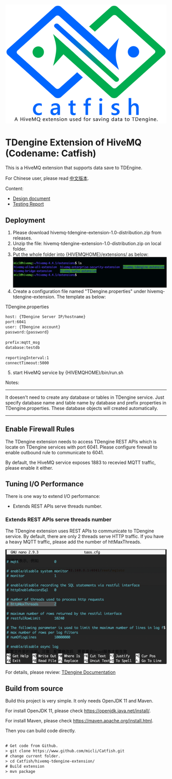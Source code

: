 ![catfish logo](./images/catfish-logo.png)

# TDengine Extension of HiveMQ (Codename: Catfish)

This is a HiveMQ extension that supports data save to TDEngine.

For Chinese user, please read [中文版本](index_cn.md).

Content:

+ [Design document](design.md)
+ [Testing Report](testing.md)

## Deployment

1. Please download hivemq-tdengine-extension-1.0-distribution.zip from releases.
2. Unzip the file: hivemq-tdengine-extension-1.0-distribution.zip on local folder.
3. Put the whole folder into {HIVEMQHOME}/extensions/ as below:
![extensions folder layout](./images/extension-folder.png)
4. Create a configuration file named "TDengine.properties" under hivemq-tdengine-extension. The template as below:

TDengine.properties
```shell
host: {TDengine Server IP/hostname}
port:6041
user: {TDengine account}
password:{password}

prefix:mqtt_msg
database:testdb

reportingInterval:1
connectTimeout:5000
```
5. start HiveMQ service by {HIVEMQHOME}/bin/run.sh

Notes:
****
It doesen't need to create any database or tables in TDengine service. Just specify database name and table name by database and prefix properties in TDengine.properties. These database objects will created automatically.
****

## Enable Firewall Rules

The TDengine extension needs to access TDengine REST APIs which is locate on TDengine services with port 6041. Please configure firewall to enable outbound rule to communicate to 6041.

By default, the HiveMQ service exposes 1883 to recevied MQTT traffic, please enable it either.

## Tuning I/O Performance

There is one way to extend I/O performance:

+ Extends REST APIs serve threads number.

### Extends REST APIs serve threads number

The TDengine extension uses REST APIs to communicate to TDengine service. By default, there are only 2 threads serve HTTP traffic. If you have a heavy MQTT traffic, please add the number of httMaxThreads.

![taos.cfg](./images/tsos.cfg.png)

For details, please review:
[TDengine Documentation](https://www.taosdata.com/en/documentation/administrator/#Configuration-on-Server)

## Build from source

Build this project is very simple. It only needs OpenJDK 11 and Maven.

For install OpenJDK 11, please check https://openjdk.java.net/install/.

For install Maven, please check https://maven.apache.org/install.html.

Then you can build code directly.

```shell

# Get code from Github.
> git clone https://www.github.com/micli/Catfish.git
# change current folder.
> cd Catfish/hivemq-tdengine-extension/
# Build extension
> mvn package

```
